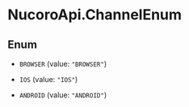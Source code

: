 # NucoroApi.ChannelEnum

## Enum


* `BROWSER` (value: `"BROWSER"`)

* `IOS` (value: `"IOS"`)

* `ANDROID` (value: `"ANDROID"`)


